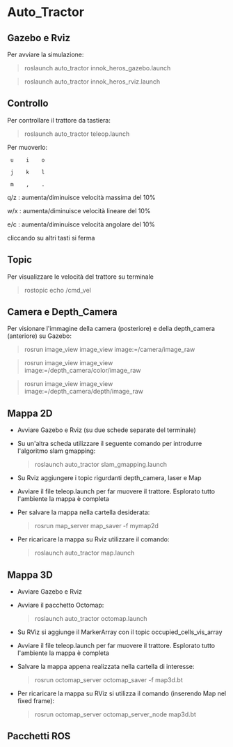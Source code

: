 # Auto_Tractor

## Gazebo e Rviz
Per avviare la simulazione:
> roslaunch auto_tractor innok_heros_gazebo.launch

> roslaunch auto_tractor innok_heros_rviz.launch

## Controllo
Per controllare il trattore da tastiera:
> roslaunch auto_tractor teleop.launch

Per muoverlo:  

     u    i    o
   
     j    k    l
   
     m    ,    .

q/z : aumenta/diminuisce velocità massima del 10%

w/x : aumenta/diminuisce velocità lineare del 10%

e/c : aumenta/diminuisce velocità angolare del 10%  

cliccando su altri tasti si ferma

## Topic
Per visualizzare le velocità del trattore su terminale
> rostopic echo /cmd_vel

## Camera e Depth_Camera
Per visionare l'immagine della camera (posteriore) e della depth_camera (anteriore) su Gazebo:
> rosrun image_view image_view image:=/camera/image_raw

> rosrun image_view image_view image:=/depth_camera/color/image_raw

> rosrun image_view image_view image:=/depth_camera/depth/image_raw

## Mappa 2D
- Avviare Gazebo e Rviz (su due schede separate del terminale)
- Su un'altra scheda utilizzare il seguente comando per introdurre l'algoritmo slam gmapping:

  > roslaunch auto_tractor slam_gmapping.launch
- Su Rviz aggiungere i topic rigurdanti depth_camera, laser e Map
- Avviare il file teleop.launch per far muovere il trattore. Esplorato tutto l'ambiente la mappa è completa
- Per salvare la mappa nella cartella desiderata: 
  > rosrun map_server map_saver -f mymap2d
- Per ricaricare la mappa su Rviz utilizzare il comando: 
  > roslaunch auto_tractor map.launch

## Mappa 3D
- Avviare Gazebo e Rviz
- Avviare il pacchetto Octomap:

  > roslaunch auto_tractor octomap.launch
- Su RViz si aggiunge il MarkerArray con il topic occupied_cells_vis_array
- Avviare il file teleop.launch per far muovere il trattore. Esplorato tutto l'ambiente la mappa è completa
- Salvare la mappa appena realizzata nella cartella di interesse:
  > rosrun octomap_server octomap_saver -f map3d.bt
- Per ricaricare la mappa su RViz si utilizza il comando (inserendo Map nel fixed frame):
  > rosrun octomap_server octomap_server_node map3d.bt

## Pacchetti ROS 
